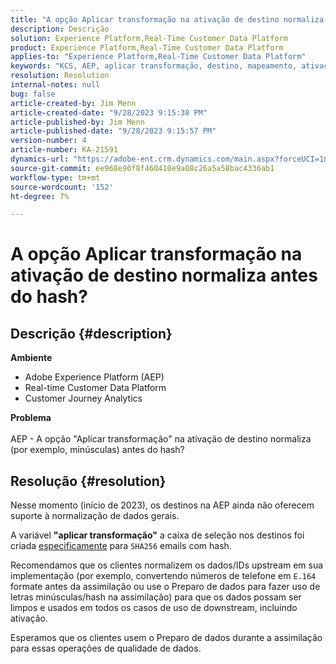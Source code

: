 ```yaml
---
title: "A opção Aplicar transformação na ativação de destino normaliza antes do hash?"
description: Descrição
solution: Experience Platform,Real-Time Customer Data Platform
product: Experience Platform,Real-Time Customer Data Platform
applies-to: "Experience Platform,Real-Time Customer Data Platform"
keywords: "KCS, AEP, aplicar transformação, destino, mapeamento, ativação, RT-CDP, Customer Journey Analytics, normalizar, Adobe Experience Platform"
resolution: Resolution
internal-notes: null
bug: false
article-created-by: Jim Menn
article-created-date: "9/28/2023 9:15:38 PM"
article-published-by: Jim Menn
article-published-date: "9/28/2023 9:15:57 PM"
version-number: 4
article-number: KA-21591
dynamics-url: "https://adobe-ent.crm.dynamics.com/main.aspx?forceUCI=1&pagetype=entityrecord&etn=knowledgearticle&id=5c469625-445e-ee11-be6f-6045bd006268"
source-git-commit: ee968e90f8f460410e9a08c26a5a58bac4336ab1
workflow-type: tm+mt
source-wordcount: '152'
ht-degree: 7%

---
```


# A opção Aplicar transformação na ativação de destino normaliza antes do hash?

## Descrição {#description}

<b>Ambiente</b>
- Adobe Experience Platform (AEP)
- Real-time Customer Data Platform
- Customer Journey Analytics




<b>Problema</b>
<br><br>AEP - A opção &quot;Aplicar transformação&quot; na ativação de destino normaliza (por exemplo, minúsculas) antes do hash?<br>

## Resolução {#resolution}


Nesse momento (início de 2023), os destinos na AEP ainda não oferecem suporte à normalização de dados gerais.

A variável <b>&quot;aplicar transformação&quot;</b> a caixa de seleção nos destinos foi criada <u>especificamente</u> para `SHA256` emails com hash.

Recomendamos que os clientes normalizem os dados/IDs upstream em sua implementação (por exemplo, convertendo números de telefone em `E.164` formate antes da assimilação ou use o Preparo de dados para fazer uso de letras minúsculas/hash na assimilação) para que os dados possam ser limpos e usados em todos os casos de uso de downstream, incluindo ativação.

Esperamos que os clientes usem o Preparo de dados durante a assimilação para essas operações de qualidade de dados.




